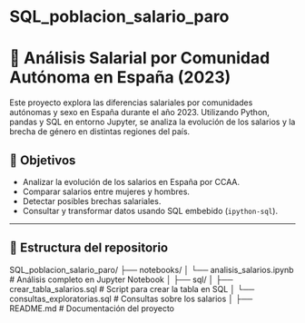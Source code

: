 # SQL_poblacion_salario_paro
# 💼 Análisis Salarial por Comunidad Autónoma en España (2023)

Este proyecto explora las diferencias salariales por comunidades autónomas y sexo en España durante el año 2023. Utilizando Python, pandas y SQL en entorno Jupyter, se analiza la evolución de los salarios y la brecha de género en distintas regiones del país.

## 📌 Objetivos

- Analizar la evolución de los salarios en España por CCAA.
- Comparar salarios entre mujeres y hombres.
- Detectar posibles brechas salariales.
- Consultar y transformar datos usando SQL embebido (`ipython-sql`).

---

## 📁 Estructura del repositorio

SQL_poblacion_salario_paro/
├── notebooks/
│ └── analisis_salarios.ipynb # Análisis completo en Jupyter Notebook
│
├── sql/
│ ├── crear_tabla_salarios.sql # Script para crear la tabla en SQL
│ └── consultas_exploratorias.sql # Consultas sobre los salarios
│
├── README.md # Documentación del proyecto
